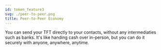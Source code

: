 ```yaml
---
id: token_feature3
svg: ./peer-to-peer.png
title: Peer-to-Peer Economy
---
```


You can send your TFT directly to your contacts, without any intermediaties such as banks. It's like handing cash over in-person, but you can do it securely with anyone, anywhere, anytime.
